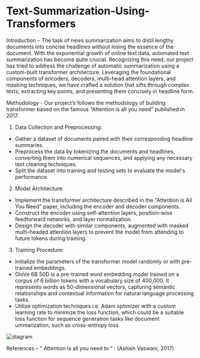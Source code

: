 # Text-Summarization-Using-Transformers

Introduction – 
The task of news summarization aims to distil lengthy documents into concise headlines without losing the essence of the document. With the exponential growth of online text data, automated text summarization has become quite crucial. Recognizing this need, our project has tried to address the challenge of automatic summarization using a custom-built transformer architecture. Leveraging the foundational components of encoders, decoders, multi-head attention layers, and masking techniques, we have crafted a solution that sifts through complex texts, extracting key points, and presenting them concisely in headline form.

Methodology - 
Our project’s follows the methodology of building transformer based on the famous “Attention is all you need” published in 2017.
1)	Data Collection and Preprocessing:
   -	Gather a dataset of documents paired with their corresponding headline summaries.
   -	Preprocess the data by tokenizing the documents and headlines, converting them into numerical sequences, and applying any necessary text cleaning techniques.
   -	Split the dataset into training and testing sets to evaluate the model's performance.
2)	Model Architecture:
   -	Implement the transformer architecture described in the "Attention is All You Need" paper, including the encoder and decoder components.
   -	Construct the encoder using self-attention layers, position-wise feedforward networks, and layer normalization.
   -	Design the decoder with similar components, augmented with masked multi-headed attention layers to prevent the model from attending to future tokens during training.
3)	Training Procedure:
   -	Initialize the parameters of the transformer model randomly or with pre-trained embeddings.
   -	GloVe 6B 50D is a pre-trained word embedding model trained on a corpus of 6 billion tokens with a vocabulary size of 400,000. It represents words as 50-dimensional vectors, capturing semantic relationships and contextual information for natural language processing tasks.
   -	Utilize optimization techniques i.e. Adam optimizer with a custom learning rate to minimize the loss function, which could be a suitable loss function for sequence generation tasks like document
  	ummarization, such as cross-entropy loss.
 
  ![diagram](https://github.com/Shadow-1622/Text-Summarization-Using-Transformers/assets/64398826/6b49b023-6bcf-4150-9088-2f95ca3416f9)


References – 
“ Attention is all you need to “ : (Ashish Vaswani, 2017)
